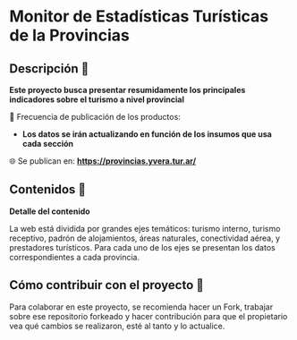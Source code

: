 # Monitor de Estadísticas Turísticas de la Provincias

## Descripción :speech_balloon:

**Este proyecto busca presentar resumidamente los principales indicadores sobre el turismo a nivel provincial**

:calendar: Frecuencia de publicación de los productos:

- **Los datos se irán actualizando en función de los insumos que usa cada sección**

:globe_with_meridians: Se publican en: **https://provincias.yvera.tur.ar/**

## Contenidos :test_tube:

**Detalle del contenido**

La web está dividida por grandes ejes temáticos: turismo interno, turismo receptivo, padrón de alojamientos, áreas naturales, conectividad aérea, y prestadores turísticos. Para cada uno de los ejes se presentan los datos correspondientes a cada provincia.

## Cómo contribuir con el proyecto :twisted_rightwards_arrows:

Para colaborar en este proyecto, se recomienda hacer un Fork, trabajar sobre ese repositorio forkeado y hacer contribución para que el propietario vea qué cambios se realizaron, esté al tanto y lo actualice.
